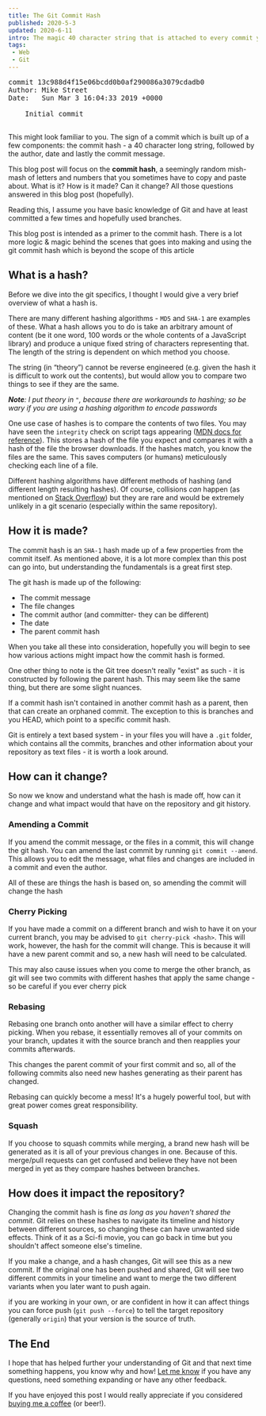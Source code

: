 ```yaml
---
title: The Git Commit Hash
published: 2020-5-3
updated: 2020-6-11
intro: The magic 40 character string that is attached to every commit you do. What is it, where does it come from and will understanding it help you with Git in the future?
tags:
 - Web
 - Git
---
```


<pre class="language-bash">commit 13c988d4f15e06bcdd0b0af290086a3079cdadb0
Author: Mike Street
Date:   Sun Mar 3 16:04:33 2019 +0000

    Initial commit

</pre>

This might look familiar to you. The sign of a commit which is built up of a few components: the commit hash - a 40 character long string, followed by the author, date and lastly the commit message.

This blog post will focus on the **commit hash**, a seemingly random mish-mash of letters and numbers that you sometimes have to copy and paste about. What is it? How is it made? Can it change? All those questions answered in this blog post (hopefully).

Reading this, I assume you have basic knowledge of Git and have at least committed a few times and hopefully used branches.

<div class="info">This blog post is intended as a primer to the commit hash. There is a lot more logic & magic behind the scenes that goes into making and using the git commit hash which is beyond the scope of this article</div>

## What is a hash?

Before we dive into the git specifics, I thought I would give a very brief overview of what a hash is.

There are many different hashing algorithms - `MD5` and `SHA-1` are examples of these. What a hash allows you to do is take an arbitrary amount of content (be it one word, 100 words or the whole contents of a JavaScript library) and produce a unique fixed string of characters representing that. The length of the string is dependent on which method you choose. 

The string (in “theory”) cannot be reverse engineered (e.g. given the hash it is difficult to work out the contents), but would allow you to compare two things to see if they are the same.

_**Note**: I put theory in `"`, because there are workarounds to hashing; so be wary if you are using a hashing algorithm to encode passwords_

One use case of hashes is to compare the contents of two files. You may have seen the `integrity` check on script tags appearing ([MDN docs for reference](https://developer.mozilla.org/en-US/docs/Web/Security/Subresource_Integrity)). This stores a hash of the file you expect and compares it with a hash of the file the browser downloads. If the hashes match, you know the files are the same. This saves computers (or humans) meticulously checking each line of a file.

Different hashing algorithms have different methods of hashing (and different length resulting hashes). Of course, collisions _can_ happen (as mentioned on [Stack Overflow](https://stackoverflow.com/a/2948163/1324321)) but they are rare and would be extremely unlikely in a git scenario (especially within the same repository).

## How it is made?

The commit hash is an `SHA-1` hash made up of a few properties from the commit itself.  As mentioned above, it is a lot more complex than this post can go into, but understanding the fundamentals is a great first step.

The git hash is made up of the following:

- The commit message
- The file changes
- The commit author (and committer- they can be different)
- The date
- The parent commit hash

When you take all these into consideration, hopefully you will begin to see how various actions might impact how the commit hash is formed. 

One other thing to note is the Git tree doesn't really "exist" as such - it is constructed by following the parent hash. This may seem like the same thing, but there are some slight nuances.

If a commit hash isn't contained in another commit hash as a parent, then that can create an orphaned commit. The exception to this is branches and you HEAD, which point to a specific commit hash.

<div class="info">Git is entirely a text based system - in your files you will have a <code>.git</code> folder, which contains all the commits, branches and other information about your repository as text files - it is worth a look around.</div>

## How can it change?

So now we know and understand what the hash is made off, how can it change and what impact would that have on the repository and git history.

### Amending a Commit

If you amend the commit message, or the files in a commit, this will change the git hash. You can amend the last commit by running `git commit --amend`. This allows you to edit the message, what files and changes are included in a commit and even the author.

All of these are things the hash is based on, so amending the commit will change the hash

### Cherry Picking

If you have made a commit on a different branch and wish to have it on your current branch, you may be advised to `git cherry-pick <hash>`. This will work, however, the hash for the commit will change. This is because it will have a new parent commit and so, a new hash will need to be calculated.

This may also cause issues when you come to merge the other branch, as git will see two commits with different hashes that apply the same change - so be careful if you ever cherry pick

### Rebasing

Rebasing one branch onto another will have a similar effect to cherry picking. When you rebase, it essentially removes all of your commits on your branch, updates it with the source branch and then reapplies your commits afterwards.

This changes the parent commit of your first commit and so, all of the following commits also need new hashes generating as their parent has changed.

Rebasing can quickly become a mess! It's a hugely powerful tool, but with great power comes great responsibility. 

### Squash

If you choose to squash commits while merging, a brand new hash will be generated as it is all of your previous changes in one. Because of this. merge/pull requests can get confused and believe they have not been merged in yet as they compare hashes between branches.

## How does it impact the repository?

Changing the commit hash is fine *as long as you haven't shared the commit*. Git relies on these hashes to navigate its timeline and history between different sources, so changing these can have unwanted side effects. Think of it as a Sci-fi movie, you can go back in time but you shouldn't affect someone else's timeline.

If you make a change, and a hash changes, Git will see this as a new commit. If the original one has been pushed and shared, Git will see two different commits in your timeline and want to merge the two different variants when you later want to push again.

if you are working in your own, or are confident in how it can affect things you can force push (`git push --force`) to tell the target repository (generally `origin`) that your version is the source of truth.

## The End

I hope that has helped further your understanding of Git and that next time something happens, you know why and how! [Let me know](https://twitter.com/mikestreety) if you have any questions, need something expanding or have any other feedback.

If you have enjoyed this post I would really appreciate if you considered [buying me a coffee](https://www.buymeacoffee.com/mikestreety) (or beer!).